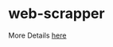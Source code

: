 # web-scrapper

More Details [here](https://yaayeboah2111.wixsite.com/yaasportfoliowebsite/post/automated-cryptocurrency-web-puller)
